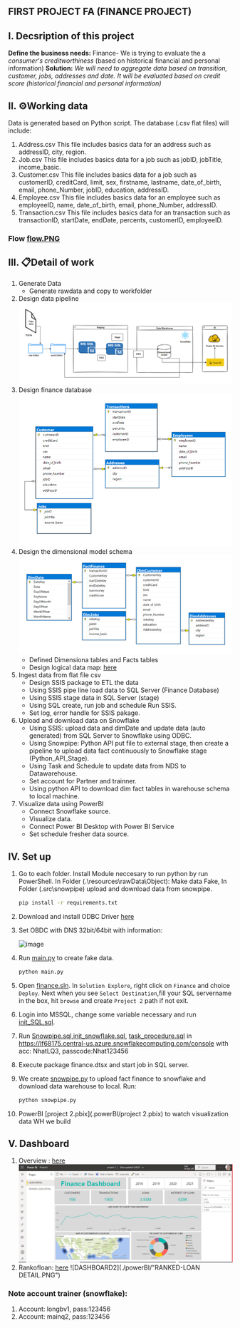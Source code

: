 ## FIRST PROJECT FA (FINANCE PROJECT)

## I. Decsription of this project

**Define the business needs:** 
Finance- We is trying to evaluate the a *consumer's creditworthiness* (based on historical financial and personal information)
**Solution:**
*We will need to aggregate data based on *transition*, *customer*, *jobs*, *addresses* and *date*. It will be evaluated based on *credit score* (historical financial and personal information)*

## II. ⚙️Working data

Data is generated based on Python script. The database (.csv flat files) will include:
1. Address.csv
	This file includes basics data for an address such as addressID, city, region.
2. Job.csv
	This file includes basics data for a job such as jobID, jobTitle, income_basic.
3. Customer.csv
	This file includes basics data for a job such as customerID, creditCard, limit, sex, firstname, lastname, date_of_birth, email, phone_Number, jobID, education, addressID.
4. Employee.csv
	This file includes basics data for an employee such as employeeID, name, date_of_birth, email, phone_Number, addressID.
5. Transaction.csv
	This file includes basics data for an transaction such as transactionID, startDate, endDate, percents, customerID, employeeID.
### Flow [flow.PNG](./docs/flow.PNG)
## III. 📋Detail of work

1. Generate Data
    - Generate rawdata and copy to workfolder
2. Design data pipeline ![data_pipeline](./docs/data_pipeline.png)
3. Design finance database ![finance_database](./docs/finance_database.png)
4. Design the dimensional model schema ![Finance_DW](./docs/Finance_DW.png)
    - Defined Dimensiona tables and Facts tables
    - Design logical data map: [here]()
5. Ingest data from flat file csv
    -  Design SSIS package to ETL the data
    -  Using SSIS pipe line load data to SQL Server (Finance Database)
    -  Using SSIS stage data in SQL Server (stage)
    -  Using SQL create, run job and schedule Run SSIS.
    -  Set log, error handle for SSIS pakage. 
6. Upload and download data on Snowflake
    -  Using SSIS: upload data and dimDate and update data (auto generated) from SQL Server to Snowflake using ODBC.
    -  Using Snowpipe: Python API put file to external stage, then create a pipeline to upload data fact continuously to Snowflake stage (Python_API_Stage).
    -  Using Task and Schedule to update data from NDS to Datawarehouse.
    -  Set account for Partner and trainner.
    -  Using python API to download dim fact tables in warehouse schema to local machine.
7. Visualize data using PowerBI
   -   Connect Snowflake source.
   -   Visualize data.
   -   Connect Power BI Desktop with Power BI Service
   -   Set schedule fresher data source.

## IV. Set up
1. Go to each folder. Install Module neccesary to run python by run PowerShell. In Folder (.\resources\rawData\Object): 
   Make data Fake, In Folder (.src\snowpipe) upload and download data from snowpipe.
   ```bash  
   pip install -r requirements.txt 
   ```

2. Download and install ODBC Driver [here](https://sfc-repo.snowflakecomputing.com/odbc/win64/latest/index.html)

3. Set OBDC with DNS 32bit/64bit with information:

   ![image](https://user-images.githubusercontent.com/62283838/132566264-f14e4eff-4468-4034-a4bb-fdeeefb5c8ef.png)

4. Run [main.py](.\resources\rawData\Object) to create fake data.
   ```bash  
   python main.py
   ```

5. Open [finance.sln](./resources/Solution-SSIS/finance.sln). In `Solution Explore`, right click on `Finance` and choice `Deploy`. 
   Next when you see `Select Destination`,fill your SQL servername in the box, hit `browse` and create `Project 2` path if not exit.

6. Login into MSSQL, change some variable necessary and run [init_SQL.sql](./src/mssql/init_SQL.sql). 
7. Run [Snowpipe.sql](./src/snowflake/Snowpipe.sql),[init_snowflake.sql](./src/snowflake/init_snowflake.sql), [task_procedure.sql](./src/snowflake/task_procedure.sql) in https://lf68175.central-us.azure.snowflakecomputing.com/console with acc: NhatLQ3, passcode:Nhat123456
8. Execute package finance.dtsx and start job in SQL server.
9. We create [snowpipe.py](./src/snowpipe/snowpipe.py) to upload fact finance to snowflake and download data warehouse to local. Run:
   ```bash  
   python snowpipe.py
   ```
10. PowerBI [project 2.pbix](.powerBI/project 2.pbix) to watch visualization data WH we build 

## V. Dashboard
1. Overview : [here](https://app.powerbi.com/view?r=eyJrIjoiMThmNjQ5N2MtZDYyMy00YzE2LThlNjctOWMzNGEzMGY3ZjAzIiwidCI6ImYwMWU5MzBhLWI1MmUtNDJiMS1iNzBmLWE4ODgyYjVkMDQzYiIsImMiOjEwfQ%3D%3D&pageName=ReportSectionfd6c4f8a7b4196007673)
![DASHBOARD](./powerBI/dashboard1.PNG)
2. Rankofloan: [here](https://app.powerbi.com/view?r=eyJrIjoiMThmNjQ5N2MtZDYyMy00YzE2LThlNjctOWMzNGEzMGY3ZjAzIiwidCI6ImYwMWU5MzBhLWI1MmUtNDJiMS1iNzBmLWE4ODgyYjVkMDQzYiIsImMiOjEwfQ%3D%3D&pageName=ReportSectionfd6c4f8a7b4196007673)
![DASHBOARD2](./powerBI/"RANKED-LOAN DETAIL.PNG")


### Note account trainer (snowflake):
1. Account: longbv1, pass:123456
2. Account: mainq2, pass:123456
